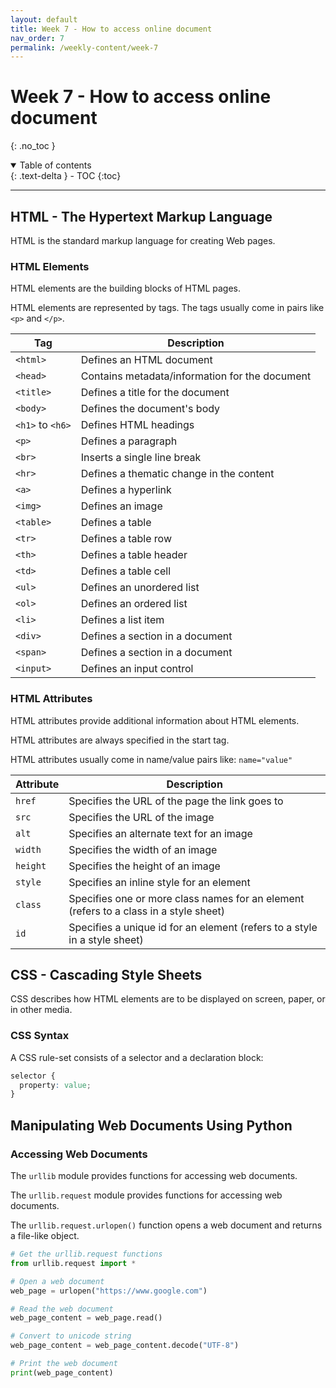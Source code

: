```yaml
---
layout: default
title: Week 7 - How to access online document
nav_order: 7
permalink: /weekly-content/week-7
---
```


# Week 7 - How to access online document
{: .no_toc }

<details open markdown="block">
  <summary>
    Table of contents
  </summary>
  {: .text-delta }
- TOC
{:toc}
</details>

---

## HTML - The Hypertext Markup Language

HTML is the standard markup language for creating Web pages.

### HTML Elements

HTML elements are the building blocks of HTML pages.

HTML elements are represented by tags. The tags usually come in pairs like `<p>` and `</p>`.

| Tag | Description |
| --- | ----------- |
| `<html>` | Defines an HTML document |
| `<head>` | Contains metadata/information for the document |
| `<title>` | Defines a title for the document |
| `<body>` | Defines the document's body |
| `<h1>` to `<h6>` | Defines HTML headings |
| `<p>` | Defines a paragraph |
| `<br>` | Inserts a single line break |
| `<hr>` | Defines a thematic change in the content |
| `<a>` | Defines a hyperlink |
| `<img>` | Defines an image |
| `<table>` | Defines a table |
| `<tr>` | Defines a table row |
| `<th>` | Defines a table header |
| `<td>` | Defines a table cell |
| `<ul>` | Defines an unordered list |
| `<ol>` | Defines an ordered list |
| `<li>` | Defines a list item |
| `<div>` | Defines a section in a document |
| `<span>` | Defines a section in a document |
| `<input>` | Defines an input control |

### HTML Attributes

HTML attributes provide additional information about HTML elements.

HTML attributes are always specified in the start tag.

HTML attributes usually come in name/value pairs like: `name="value"`

| Attribute | Description |
| --------- | ----------- |
| `href` | Specifies the URL of the page the link goes to |
| `src` | Specifies the URL of the image |
| `alt` | Specifies an alternate text for an image |
| `width` | Specifies the width of an image |
| `height` | Specifies the height of an image |
| `style` | Specifies an inline style for an element |
| `class` | Specifies one or more class names for an element (refers to a class in a style sheet) |
| `id` | Specifies a unique id for an element (refers to a style in a style sheet) |

## CSS - Cascading Style Sheets

CSS describes how HTML elements are to be displayed on screen, paper, or in other media.

### CSS Syntax

A CSS rule-set consists of a selector and a declaration block:

```css
selector {
  property: value;
}
```

## Manipulating Web Documents Using Python

### Accessing Web Documents

The `urllib` module provides functions for accessing web documents.

The `urllib.request` module provides functions for accessing web documents.

The `urllib.request.urlopen()` function opens a web document and returns a file-like object.

```python
# Get the urllib.request functions
from urllib.request import *

# Open a web document
web_page = urlopen("https://www.google.com")

# Read the web document
web_page_content = web_page.read()

# Convert to unicode string
web_page_content = web_page_content.decode("UTF-8")

# Print the web document
print(web_page_content)
```


